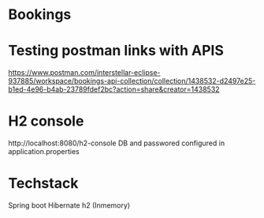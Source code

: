 # Bookings
# Testing postman links with APIS
https://www.postman.com/interstellar-eclipse-937885/workspace/bookings-api-collection/collection/1438532-d2497e25-b1ed-4e96-b4ab-23789fdef2bc?action=share&creator=1438532

# H2 console
http://localhost:8080/h2-console
DB and passwored configured in application.properties

# Techstack
Spring boot
Hibernate
h2 (Inmemory)
